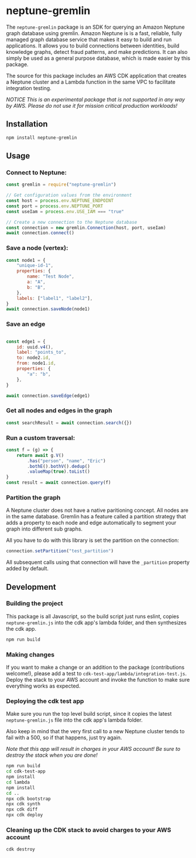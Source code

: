 # neptune-gremlin

The `neptune-gremlin` package is an SDK for querying an Amazon Neptune graph
database using gremlin. Amazon Neptune is is a fast, reliable, fully managed
graph database service that makes it easy to build and run applications. It
allows you to build connections between identities, build knowledge graphs,
detect fraud patterns, and make predictions. It can also simply be used as a
general purpose database, which is made easier by this package.

The source for this package includes an AWS CDK application that creates a Neptune 
cluster and a Lambda function in the same VPC to facilitate integration testing.

*NOTICE* _This is an experimental package that is not supported in any way by AWS. 
Please do not use it for mission critical production workloads!_

## Installation

```sh
npm install neptune-gremlin
```

## Usage

### Connect to Neptune:

```Javascript
const gremlin = require("neptune-gremlin")

// Get configuration values from the environment
const host = process.env.NEPTUNE_ENDPOINT
const port = process.env.NEPTUNE_PORT
const useIam = process.env.USE_IAM === "true"

// Create a new connection to the Neptune database
const connection = new gremlin.Connection(host, port, useIam)
await connection.connect()
```

### Save a node (vertex):

```Javascript
const node1 = {
    "unique-id-1",
    properties: {
        name: "Test Node",
        a: "A",
        b: "B",
    },
    labels: ["label1", "label2"],
}
await connection.saveNode(node1)
```

### Save an edge

```JavaScript

const edge1 = {
    id: uuid.v4(),
    label: "points_to", 
    to: node2.id, 
    from: node1.id,
    properties: {
        "a": "b",
    },
}

await connection.saveEdge(edge1)
```

### Get all nodes and edges in the graph

```JavaScript
const searchResult = await connection.search({})
```

### Run a custom traversal:

```Javascript
const f = (g) => {
    return await g.V()
        .has("person", "name", "Eric")
        .bothE().bothV().dedup()
        .valueMap(true).toList()
}
const result = await connection.query(f)
```

### Partition the graph

A Neptune cluster does not have a native paritioning concept. All nodes are in the same database. 
Gremlin has a feature called a partition strategy that adds a property to each node and edge 
automatically to segment your graph into different sub graphs.

All you have to do with this library is set the partition on the connection:

```JavaScript
connection.setPartition("test_partition")
```

All subsequent calls using that connection will have the `_partition` property added by default.

## Development

### Building the project

This package is all Javascript, so the build script just runs eslint, copies `neptune-gremlin.js`
into the cdk app's lambda folder, and then synthesizes the cdk app.

```sh
npm run build
```

### Making changes

If you want to make a change or an addition to the package (contributions welcome!), please 
add a test to `cdk-test-app/lambda/integration-test.js`. Deploy the stack to your AWS account 
and invoke the function to make sure everything works as expected.

### Deploying the cdk test app

Make sure you run the top level build script, since it copies the latest `neptune-gremlin.js` 
file into the cdk app's lambda folder.

Also keep in mind that the very first call to a new Neptune cluster tends to fail with a 500, 
so if that happens, just try again.

_Note that this app will result in charges in your AWS account! Be sure to destroy the stack
when you are done!_

```sh
npm run build
cd cdk-test-app
npm install
cd lambda
npm install
cd ..
npx cdk bootstrap
npx cdk synth
npx cdk diff
npx cdk deploy
```

### Cleaning up the CDK stack to avoid charges to your AWS account

```sh
cdk destroy
```
